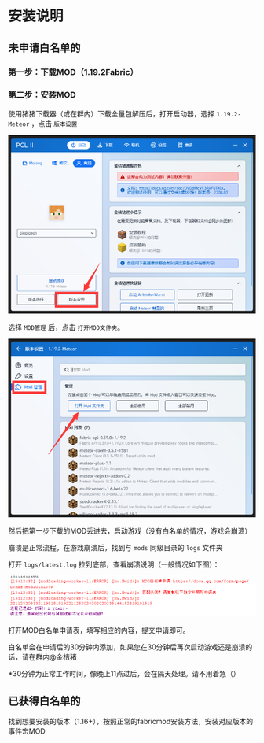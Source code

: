 # 安装说明

## 未申请白名单的

### 第一步：下载MOD（1.19.2Fabric）

### 第二步：安装MOD

使用猪猪下载器（或在群内）下载全量包解压后，打开启动器，选择 `1.19.2-Meteor` ，点击 `版本设置` 

![](/public/examples/install1.png)

选择 `MOD管理` 后，点击 `打开MOD文件夹`。

![](/public/examples/install2.png)

然后把第一步下载的MOD丢进去，启动游戏（没有白名单的情况，游戏会崩溃）

崩溃是正常流程，在游戏崩溃后，找到与 `mods` 同级目录的 `logs` 文件夹

打开 `logs/latest.log` 拉到底部，查看崩溃说明（一般情况如下图）：

![](/public/examples/error1.png)

打开MOD白名单申请表，填写相应的内容，提交申请即可。

白名单会在申请后的30分钟内添加，如果您在30分钟后再次启动游戏还是崩溃的话，请在群内@金桔猪

*30分钟为正常工作时间，像晚上11点过后，会在隔天处理。请不用着急（）

## 已获得白名单的

找到想要安装的版本（1.16+），按照正常的fabricmod安装方法，安装对应版本的事件宏MOD